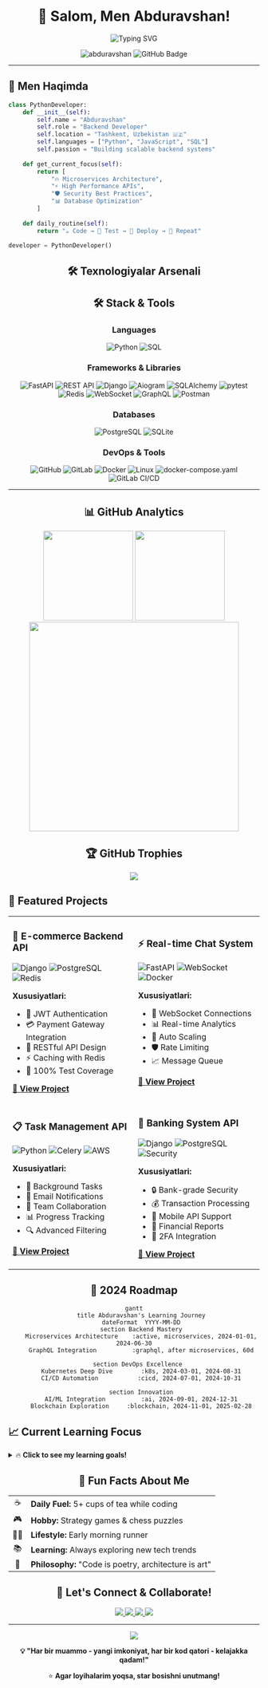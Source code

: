 <div align="center">
  
# 💫 Salom, Men **Abduravshan**! 

<img src="https://readme-typing-svg.herokuapp.com?font=Fira+Code&pause=1000&color=00D9FF&center=true&vCenter=true&width=435&lines=Python+Backend+Developer;API+Architecture+Expert;Clean+Code+Enthusiast;Always+Learning+New+Tech!" alt="Typing SVG" />

<p align="center">
  <img src="https://komarev.com/ghpvc/?username=abduravshan&label=Profile%20views&color=0e75b6&style=flat" alt="abduravshan" /> 
  <img src="https://img.shields.io/github/followers/abduravshan?label=Followers&style=social" alt="GitHub Badge">
</p>

---

</div>

## 🎯 Men Haqimda

```python
class PythonDeveloper:
    def __init__(self):
        self.name = "Abduravshan"
        self.role = "Backend Developer"
        self.location = "Tashkent, Uzbekistan 🇺🇿"
        self.languages = ["Python", "JavaScript", "SQL"]
        self.passion = "Building scalable backend systems"
    
    def get_current_focus(self):
        return [
            "🔥 Microservices Architecture",
            "⚡ High Performance APIs", 
            "🛡️ Security Best Practices",
            "📊 Database Optimization"
        ]
    
    def daily_routine(self):
        return "☕ Code → 🧪 Test → 🚀 Deploy → 🔄 Repeat"

developer = PythonDeveloper()
```

<div align="center">

## 🛠️ **Texnologiyalar Arsenali**


## 🛠 Stack & Tools

### **Languages**
![Python](https://img.shields.io/badge/Python-3776AB?style=for-the-badge&logo=python&logoColor=white)
![SQL](https://img.shields.io/badge/SQL-4479A1?style=for-the-badge&logo=postgresql&logoColor=white)

### **Frameworks & Libraries**
![FastAPI](https://img.shields.io/badge/FastAPI-009688?style=for-the-badge&logo=fastapi&logoColor=white)
![REST API](https://img.shields.io/badge/REST%20API-FF6C37?style=for-the-badge&logo=api&logoColor=white)
![Django](https://img.shields.io/badge/Django-092E20?style=for-the-badge&logo=django&logoColor=white)
![Aiogram](https://img.shields.io/badge/Aiogram-0088CC?style=for-the-badge&logo=telegram&logoColor=white)
![SQLAlchemy](https://img.shields.io/badge/SQLAlchemy-D71F00?style=for-the-badge&logo=sqlalchemy&logoColor=white)
![pytest](https://img.shields.io/badge/pytest-0A9EDC?style=for-the-badge&logo=pytest&logoColor=white)
![Redis](https://img.shields.io/badge/Redis-DC382D?style=for-the-badge&logo=redis&logoColor=white)
![WebSocket](https://img.shields.io/badge/WebSocket-010101?style=for-the-badge&logo=websocket&logoColor=white)
![GraphQL](https://img.shields.io/badge/GraphQL-E10098?style=for-the-badge&logo=graphql&logoColor=white)
![Postman](https://img.shields.io/badge/Postman-FF6C37?style=for-the-badge&logo=postman&logoColor=white)






### **Databases**
![PostgreSQL](https://img.shields.io/badge/PostgreSQL-336791?style=for-the-badge&logo=postgresql&logoColor=white)
![SQLite](https://img.shields.io/badge/SQLite-003B57?style=for-the-badge&logo=sqlite&logoColor=white)


### **DevOps & Tools**
![GitHub](https://img.shields.io/badge/GitHub-181717?style=for-the-badge&logo=github&logoColor=white)
![GitLab](https://img.shields.io/badge/GitLab-FC6D26?style=for-the-badge&logo=gitlab&logoColor=white)
![Docker](https://img.shields.io/badge/Docker-2496ED?style=for-the-badge&logo=docker&logoColor=white)
![Linux](https://img.shields.io/badge/Linux-FCC624?style=for-the-badge&logo=linux&logoColor=black)
![docker-compose.yaml](https://img.shields.io/badge/docker--compose.yaml-2496ED?style=for-the-badge&logo=docker&logoColor=white)
![GitLab CI/CD](https://img.shields.io/badge/GitLab%20CI%2FCD-FC6D26?style=for-the-badge&logo=gitlab&logoColor=white)


---


## 📊 **GitHub Analytics**

<img height="180em" src="https://github-readme-stats.vercel.app/api?username=abduravshan&show_icons=true&theme=tokyonight&include_all_commits=true&count_private=true"/>
<img height="180em" src="https://github-readme-stats.vercel.app/api/top-langs/?username=abduravshan&layout=compact&langs_count=8&theme=tokyonight"/>

<img width="420" src="https://github-readme-streak-stats.herokuapp.com/?user=abduravshan&theme=tokyonight" />

## 🏆 **GitHub Trophies**
<img src="https://github-profile-trophy.vercel.app/?username=abduravshan&theme=tokyonight&no-frame=true&margin-w=30" />

</div>

## 🚀 **Featured Projects**

<table>
<tr>
<td width="50%">

### 🛒 **E-commerce Backend API**
![Django](https://img.shields.io/badge/-Django-092E20?style=flat-square&logo=django)
![PostgreSQL](https://img.shields.io/badge/-PostgreSQL-336791?style=flat-square&logo=postgresql)
![Redis](https://img.shields.io/badge/-Redis-DC382D?style=flat-square&logo=redis)

**Xususiyatlari:**
- 🔐 JWT Authentication
- 💳 Payment Gateway Integration  
- 📱 RESTful API Design
- ⚡ Caching with Redis
- 🧪 100% Test Coverage

[📂 **View Project**](https://github.com/abduravshan/ecommerce-api)

</td>
<td width="50%">

### ⚡ **Real-time Chat System**
![FastAPI](https://img.shields.io/badge/-FastAPI-009688?style=flat-square&logo=fastapi)
![WebSocket](https://img.shields.io/badge/-WebSocket-010101?style=flat-square&logo=socket.io)
![Docker](https://img.shields.io/badge/-Docker-2496ED?style=flat-square&logo=docker)

**Xususiyatlari:**
- 🚀 WebSocket Connections
- 📊 Real-time Analytics
- 🔄 Auto Scaling
- 🛡️ Rate Limiting
- 📈 Message Queue

[📂 **View Project**](https://github.com/abduravshan/realtime-chat)

</td>
</tr>
<tr>
<td width="50%">

### 📋 **Task Management API**
![Python](https://img.shields.io/badge/-Python-3776AB?style=flat-square&logo=python)
![Celery](https://img.shields.io/badge/-Celery-37B24D?style=flat-square&logo=celery)
![AWS](https://img.shields.io/badge/-AWS-232F3E?style=flat-square&logo=amazon-aws)

**Xususiyatlari:**
- 🔄 Background Tasks
- 📧 Email Notifications
- 👥 Team Collaboration
- 📊 Progress Tracking
- 🔍 Advanced Filtering

[📂 **View Project**](https://github.com/abduravshan/task-manager)

</td>
<td width="50%">

### 🏦 **Banking System API**
![Django](https://img.shields.io/badge/-Django-092E20?style=flat-square&logo=django)
![PostgreSQL](https://img.shields.io/badge/-PostgreSQL-336791?style=flat-square&logo=postgresql)
![Security](https://img.shields.io/badge/-Security-FF6B6B?style=flat-square&logo=security)

**Xususiyatlari:**
- 🔒 Bank-grade Security
- 💰 Transaction Processing
- 📱 Mobile API Support
- 🧾 Financial Reports
- 🔐 2FA Integration

[📂 **View Project**](https://github.com/abduravshan/banking-api)

</td>
</tr>
</table>

<div align="center">

## 🎯 **2024 Roadmap**

```mermaid
gantt
    title Abduravshan's Learning Journey
    dateFormat  YYYY-MM-DD
    section Backend Mastery
    Microservices Architecture    :active, microservices, 2024-01-01, 2024-06-30
    GraphQL Integration          :graphql, after microservices, 60d
    
    section DevOps Excellence  
    Kubernetes Deep Dive        :k8s, 2024-03-01, 2024-08-31
    CI/CD Automation           :cicd, 2024-07-01, 2024-10-31
    
    section Innovation
    AI/ML Integration          :ai, 2024-09-01, 2024-12-31
    Blockchain Exploration     :blockchain, 2024-11-01, 2025-02-28
```

</div>

## 📈 **Current Learning Focus**

<details>
<summary>🔥 <b>Click to see my learning goals!</b></summary>

### 🎯 **Technical Goals**
- [ ] **Microservices** - Service mesh implementation
- [ ] **Kubernetes** - Container orchestration mastery  
- [ ] **GraphQL** - Modern API development
- [ ] **Event-Driven Architecture** - Async messaging
- [ ] **Machine Learning** - AI-powered backends

### 📚 **Books I'm Reading**
- 📖 "Building Microservices" by Sam Newman
- 📖 "Designing Data-Intensive Applications" by Martin Kleppmann
- 📖 "Clean Architecture" by Robert C. Martin

</details>

<div align="center">

## 🌟 **Fun Facts About Me**

<table>
<tr>
<td align="center">☕</td>
<td><b>Daily Fuel:</b> 5+ cups of tea while coding</td>
</tr>
<tr>
<td align="center">🎮</td>
<td><b>Hobby:</b> Strategy games & chess puzzles</td>
</tr>
<tr>
<td align="center">🏃‍♂️</td>
<td><b>Lifestyle:</b> Early morning runner</td>
</tr>
<tr>
<td align="center">📚</td>
<td><b>Learning:</b> Always exploring new tech trends</td>
</tr>
<tr>
<td align="center">🎯</td>
<td><b>Philosophy:</b> "Code is poetry, architecture is art"</td>
</tr>
</table>

## 🤝 **Let's Connect & Collaborate!**

<a href="mailto:your.email@gmail.com">
  <img src="https://img.shields.io/badge/Gmail-D14836?style=for-the-badge&logo=gmail&logoColor=white" />
</a>
<a href="https://linkedin.com/in/abduravshan">
  <img src="https://img.shields.io/badge/LinkedIn-0077B5?style=for-the-badge&logo=linkedin&logoColor=white" />
</a>
<a href="https://t.me/abduravshan">
  <img src="https://img.shields.io/badge/Telegram-2CA5E0?style=for-the-badge&logo=telegram&logoColor=white" />
</a>
<a href="https://your-portfolio.com">
  <img src="https://img.shields.io/badge/Portfolio-FF5722?style=for-the-badge&logo=google-chrome&logoColor=white" />
</a>

---

<img src="https://capsule-render.vercel.app/api?type=waving&color=gradient&height=100&section=footer"/>

**💡 "Har bir muammo - yangi imkoniyat, har bir kod qatori - kelajakka qadam!"**

⭐ **Agar loyihalarim yoqsa, star bosishni unutmang!**

</div>
